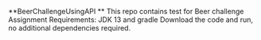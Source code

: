**BeerChallengeUsingAPI
**
This repo contains test for Beer challenge Assignment
Requirements: JDK 13 and gradle
Download the code and run, no additional dependencies required.
